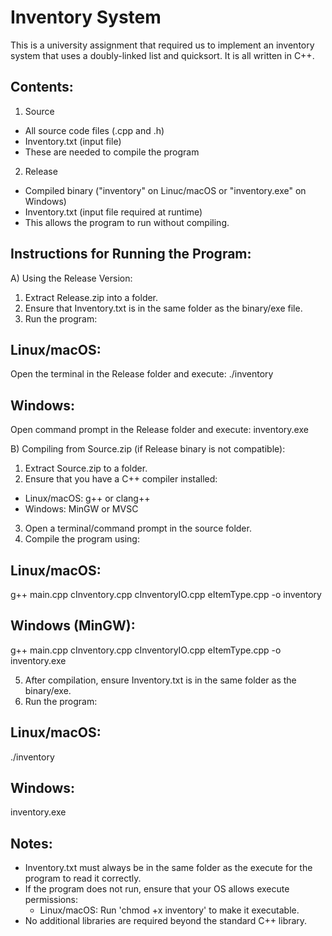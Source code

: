 # Inventory System
This is a university assignment that required us to implement an inventory system that uses a doubly-linked list and quicksort. It is all written in C++.

Contents:
---------
1. Source
  - All source code files (.cpp and .h)
  - Inventory.txt (input file)
  - These are needed to compile the program

2. Release
  - Compiled binary ("inventory" on Linuc/macOS or "inventory.exe" on Windows)
  - Inventory.txt (input file required at runtime)
  - This allows the program to run without compiling.

Instructions for Running the Program:
-------------------------------------

A) Using the Release Version:
1. Extract Release.zip into a folder.
2. Ensure that Inventory.txt is in the same folder as the binary/exe file.
3. Run the program:
   
  Linux/macOS:
  ------------
  Open the terminal in the Release folder and execute:
  ./inventory

  Windows:
  --------
  Open command prompt in the Release folder and execute:
  inventory.exe

B) Compiling from Source.zip (if Release binary is not compatible):
1. Extract Source.zip to a folder.
2. Ensure that you have a C++ compiler installed:
  - Linux/macOS: g++ or clang++
  - Windows: MinGW or MVSC
3. Open a terminal/command prompt in the source folder.
4. Compile the program using:

  Linux/macOS:
  ------------
  g++ main.cpp cInventory.cpp cInventoryIO.cpp eItemType.cpp -o inventory

  Windows (MinGW):
  ----------------
  g++ main.cpp cInventory.cpp cInventoryIO.cpp eItemType.cpp -o inventory.exe

5. After compilation, ensure Inventory.txt is in the same folder as the binary/exe.
6. Run the program:

  Linux/macOS:
  ------------
  ./inventory

  Windows:
  --------
  inventory.exe

Notes:
------
- Inventory.txt must always be in the same folder as the execute for the program to read it correctly.
- If the program does not run, ensure that your OS allows execute permissions:
  - Linux/macOS: Run 'chmod +x inventory' to make it executable.
- No additional libraries are required beyond the standard C++ library.
